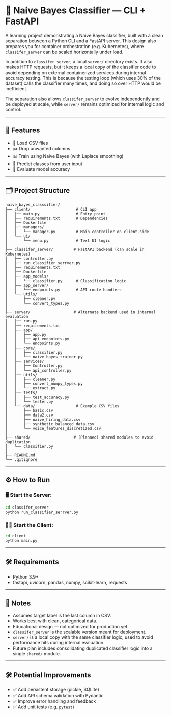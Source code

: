 # 🧠 Naive Bayes Classifier — CLI + FastAPI

A learning project demonstrating a Naive Bayes classifier, built with a clean separation between a Python CLI and a FastAPI server.
This design also prepares you for container orchestration (e.g. Kubernetes), where `classifer_server` can be scaled horizontally under load.

In addition to `classifer_server`, a local `server/` directory exists. It also makes HTTP requests, but it keeps a local copy of the classifier code to avoid depending on external containerized services during internal accuracy testing. This is because the testing loop (which uses 30% of the dataset) calls the classifier many times, and doing so over HTTP would be inefficient.

The separation also allows `classifer_server` to evolve independently and be deployed at scale, while `server/` remains optimized for internal logic and control.

---

## 🚀 Features
- 📂 Load CSV files
- ✂️ Drop unwanted columns
- 📊 Train using Naive Bayes (with Laplace smoothing)
- 🧮 Predict classes from user input
- 🎯 Evaluate model accuracy

---

## 🗂️ Project Structure

```
naive_bayes_classsifier/
├── client/                    # CLI app
│   ├── main.py                # Entry point
│   ├── requirements.txt       # Dependencies
│   ├── Dockerfile
│   ├── managers/
│   │   └── manager.py         # Main controller on client-side
│   └── ui/
│       └── menu.py            # Text UI logic
│
├── classifer_server/         # FastAPI backend (can scale in Kubernetes)
│   ├── controller.py
│   ├── run_classifier_serrver.py
│   ├── requirements.txt
│   ├── Dockerfile
│   ├── app_models/
│   │   └── classifier.py      # Classification logic
│   ├── app_server/
│   │   └── endpoints.py       # API route handlers
│   └── utils/
│       ├── cleaner.py
│       └── convert_types.py
│
├── server/                   # Alternate backend used in internal evaluation
│   ├── run.py
│   ├── requirements.txt
│   ├── app/
│   │   ├── app.py
│   │   ├── api_endpoints.py
│   │   └── endpoints.py
│   ├── core/
│   │   ├── classifier.py
│   │   └── naive_bayes_trainer.py
│   ├── services/
│   │   ├── Controller.py
│   │   └── api_controller.py
│   ├── utils/
│   │   ├── cleaner.py
│   │   ├── convert_numpy_types.py
│   │   └── extract.py
│   ├── tests/
│   │   ├── test_accuracy.py
│   │   └── tester.py
│   └── data/                  # Example CSV files
│       ├── basic.csv
│       ├── data2.csv
│       ├── naive_hiring_data.csv
│       ├── synthetic_balanced_data.csv
│       └── voice_features_discretized.csv
│
├── shared/                   # (Planned) shared modules to avoid duplication
│   └── classifier.py
│
├── README.md
└── .gitignore
```

---

## ⚙️ How to Run

### 🖥️ Start the Server:
```bash
cd classifer_server
python run_classifier_serrver.py
```

### 🧑‍💻 Start the Client:
```bash
cd client
python main.py
```

---

## 🛠 Requirements
- Python 3.9+
- fastapi, uvicorn, pandas, numpy, scikit-learn, requests

---

## 🧠 Notes
- Assumes target label is the last column in CSV.
- Works best with clean, categorical data.
- Educational design — not optimized for production yet.
- `classifer_server` is the scalable version meant for deployment.
- `server/` is a local copy with the same classifier logic, used to avoid performance hits during internal evaluation.
- Future plan includes consolidating duplicated classifier logic into a single `shared/` module.

---

## 🛠️ Potential Improvements
- ✅ Add persistent storage (pickle, SQLite)
- ✅ Add API schema validation with Pydantic
- ✅ Improve error handling and feedback
- ✅ Add unit tests (e.g. `pytest`)
